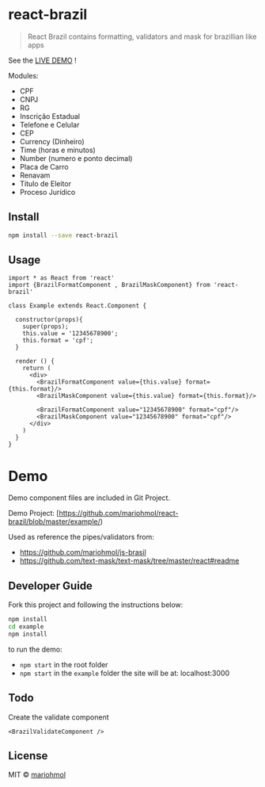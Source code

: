 # react-brazil

> React Brazil contains formatting, validators and mask for brazillian like apps 


See the [LIVE DEMO](https://glitch.com/~boiled-continent) !

Modules:

* CPF 
* CNPJ
* RG
* Inscrição Estadual
* Telefone e Celular
* CEP
* Currency (Dinheiro)
* Time (horas e minutos)
* Number (numero e ponto decimal)
* Placa de Carro
* Renavam
* Título de Eleitor
* Proceso Jurídico

## Install

```bash
npm install --save react-brazil
```

## Usage

```tsx
import * as React from 'react'
import {BrazilFormatComponent , BrazilMaskComponent} from 'react-brazil'

class Example extends React.Component {

  constructor(props){
    super(props);
    this.value = '12345678900'; 
    this.format = 'cpf';
  }
      
  render () {
    return (
      <div>
        <BrazilFormatComponent value={this.value} format={this.format}/> 
        <BrazilMaskComponent value={this.value} format={this.format}/>

        <BrazilFormatComponent value="12345678900" format="cpf"/> 
        <BrazilMaskComponent value="12345678900" format="cpf"/>
      </div>
    )
  }
}
```

# Demo

Demo component files are included in Git Project.

Demo Project:
[https://github.com/mariohmol/react-brazil/blob/master/example/)

Used as reference the pipes/validators from:

* https://github.com/mariohmol/js-brasil
* https://github.com/text-mask/text-mask/tree/master/react#readme



## Developer Guide

Fork this project and following the instructions below:

```sh
npm install
cd example
npm install

```
to run the demo:

* `npm start` in the root folder
*  `npm start` in the `example` folder
the site will be at: localhost:3000


## Todo

Create the validate component

`<BrazilValidateComponent />`

## License

MIT © [mariohmol](https://github.com/mariohmol)
